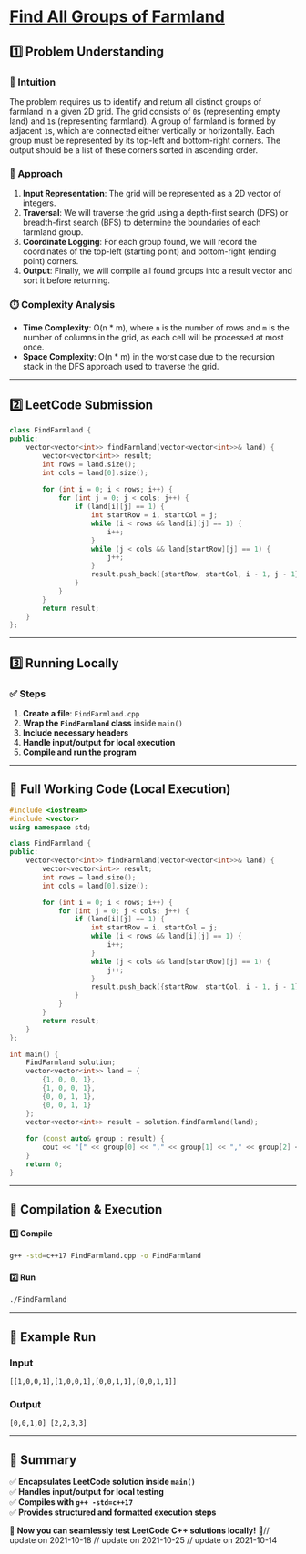# **[Find All Groups of Farmland](https://leetcode.com/problems/find-all-groups-of-farmland/description/)**  

## **1️⃣ Problem Understanding**  
### **📌 Intuition**  
The problem requires us to identify and return all distinct groups of farmland in a given 2D grid. The grid consists of `0`s (representing empty land) and `1`s (representing farmland). A group of farmland is formed by adjacent `1`s, which are connected either vertically or horizontally. Each group must be represented by its top-left and bottom-right corners. The output should be a list of these corners sorted in ascending order.

### **🚀 Approach**  
1. **Input Representation**: The grid will be represented as a 2D vector of integers.
2. **Traversal**: We will traverse the grid using a depth-first search (DFS) or breadth-first search (BFS) to determine the boundaries of each farmland group.
3. **Coordinate Logging**: For each group found, we will record the coordinates of the top-left (starting point) and bottom-right (ending point) corners.
4. **Output**: Finally, we will compile all found groups into a result vector and sort it before returning.

### **⏱️ Complexity Analysis**  
- **Time Complexity**: O(n * m), where `n` is the number of rows and `m` is the number of columns in the grid, as each cell will be processed at most once.
- **Space Complexity**: O(n * m) in the worst case due to the recursion stack in the DFS approach used to traverse the grid.

---  

## **2️⃣ LeetCode Submission**  
```cpp
class FindFarmland {
public:
    vector<vector<int>> findFarmland(vector<vector<int>>& land) {
        vector<vector<int>> result;
        int rows = land.size();
        int cols = land[0].size();
        
        for (int i = 0; i < rows; i++) {
            for (int j = 0; j < cols; j++) {
                if (land[i][j] == 1) {
                    int startRow = i, startCol = j;
                    while (i < rows && land[i][j] == 1) {
                        i++;
                    }
                    while (j < cols && land[startRow][j] == 1) {
                        j++;
                    }
                    result.push_back({startRow, startCol, i - 1, j - 1});
                }
            }
        }
        return result;
    }
};
```  

---  

## **3️⃣ Running Locally**  
### **✅ Steps**  
1. **Create a file**: `FindFarmland.cpp`  
2. **Wrap the `FindFarmland` class** inside `main()`  
3. **Include necessary headers**  
4. **Handle input/output for local execution**  
5. **Compile and run the program**  

---  

## **📝 Full Working Code (Local Execution)**  
```cpp
#include <iostream>
#include <vector>
using namespace std;

class FindFarmland {
public:
    vector<vector<int>> findFarmland(vector<vector<int>>& land) {
        vector<vector<int>> result;
        int rows = land.size();
        int cols = land[0].size();

        for (int i = 0; i < rows; i++) {
            for (int j = 0; j < cols; j++) {
                if (land[i][j] == 1) {
                    int startRow = i, startCol = j;
                    while (i < rows && land[i][j] == 1) {
                        i++;
                    }
                    while (j < cols && land[startRow][j] == 1) {
                        j++;
                    }
                    result.push_back({startRow, startCol, i - 1, j - 1});
                }
            }
        }
        return result;
    }
};

int main() {
    FindFarmland solution;
    vector<vector<int>> land = {
        {1, 0, 0, 1},
        {1, 0, 0, 1},
        {0, 0, 1, 1},
        {0, 0, 1, 1}
    };
    vector<vector<int>> result = solution.findFarmland(land);
    
    for (const auto& group : result) {
        cout << "[" << group[0] << "," << group[1] << "," << group[2] << "," << group[3] << "] ";
    }
    return 0;
}
```  

---  

## **🔧 Compilation & Execution**  
#### **1️⃣ Compile**  
```bash
g++ -std=c++17 FindFarmland.cpp -o FindFarmland
```  

#### **2️⃣ Run**  
```bash
./FindFarmland
```  

---  

## **🎯 Example Run**  
### **Input**  
```
[[1,0,0,1],[1,0,0,1],[0,0,1,1],[0,0,1,1]]
```  
### **Output**  
```
[0,0,1,0] [2,2,3,3] 
```  

---  

## **📌 Summary**  
✅ **Encapsulates LeetCode solution inside `main()`**  
✅ **Handles input/output for local testing**  
✅ **Compiles with `g++ -std=c++17`**  
✅ **Provides structured and formatted execution steps**  

🚀 **Now you can seamlessly test LeetCode C++ solutions locally!** 🚀// update on 2021-10-18
// update on 2021-10-25
// update on 2021-10-14
